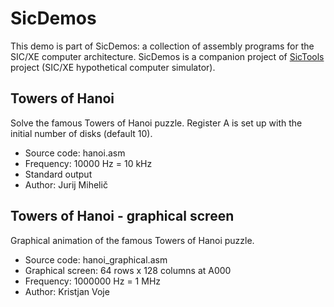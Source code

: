 # SicDemos
This demo is part of SicDemos: a collection of assembly programs for the SIC/XE computer architecture. SicDemos is a companion project of [SicTools](https://github.com/jurem/SicTools) project (SIC/XE hypothetical computer simulator).

## Towers of Hanoi
Solve the famous Towers of Hanoi puzzle. Register A is set up with the initial number of disks (default 10).
* Source code: hanoi.asm
* Frequency: 10000 Hz = 10 kHz
* Standard output
* Author: Jurij Mihelič

## Towers of Hanoi - graphical screen
Graphical animation of the famous Towers of Hanoi puzzle.
* Source code: hanoi_graphical.asm
* Graphical screen: 64 rows x 128 columns at A000
* Frequency: 1000000 Hz = 1 MHz
* Author: Kristjan Voje
